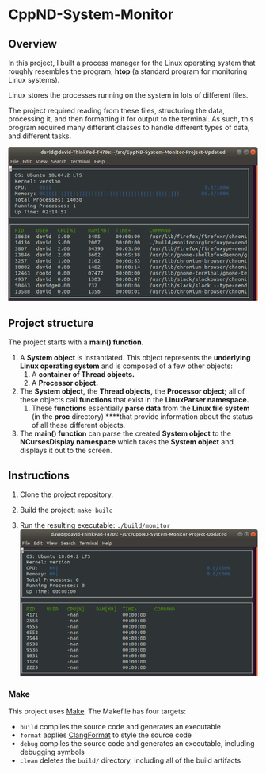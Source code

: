 # CppND-System-Monitor

## Overview

In this project, I built a process manager for the Linux operating system that roughly resembles the program, **htop** (a standard program for monitoring Linux systems).

Linux stores the processes running on the system in lots of different files. 

The project required reading from these files, structuring the data, processing it, and then formatting it for output to the terminal. As such, this program required many different classes to handle different types of data, and different tasks.

![System Monitor](images/monitor.png)

## Project structure

The project starts with a **main() function**. 

1. A **System object** is instantiated. This object represents the **underlying Linux operating system** and is composed of a few other objects:
    1. A **container of Thread objects.** 
    2. A **Processor object.** 
2. The **System object,** the **Thread objects,** the **Processor object;** all of these objects call **functions** that exist in the **LinuxParser namespace.** 
    1. These **functions** essentially **parse data** from the **Linux file system** (in the **proc** directory) ****that provide information about the status of all these different objects. 
3. The **main() function** can parse the created **System object** to the **NCursesDisplay namespace** which takes the **System object** and displays it out to the screen.



## Instructions

1. Clone the project repository.

2. Build the project: `make build`

3. Run the resulting executable: `./build/monitor`
![Starting System Monitor](images/starting_monitor.png)

### Make
This project uses [Make](https://www.gnu.org/software/make/). The Makefile has four targets:
* `build` compiles the source code and generates an executable
* `format` applies [ClangFormat](https://clang.llvm.org/docs/ClangFormat.html) to style the source code
* `debug` compiles the source code and generates an executable, including debugging symbols
* `clean` deletes the `build/` directory, including all of the build artifacts



